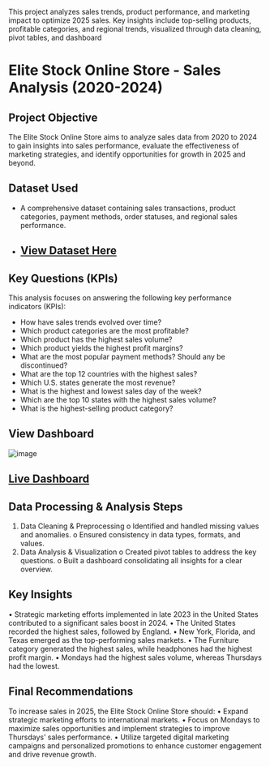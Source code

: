
This project analyzes sales trends, product performance, and marketing impact to optimize 2025 sales. Key insights include top-selling products, profitable categories, and regional trends, visualized through data cleaning, pivot tables, and dashboard

# Elite Stock Online Store - Sales Analysis (2020-2024)
## Project Objective
The Elite Stock Online Store aims to analyze sales data from 2020 to 2024 to gain insights into sales performance, evaluate the effectiveness of marketing strategies, and identify opportunities for growth in 2025 and beyond.

## Dataset Used  
- A comprehensive dataset containing sales transactions, product categories, payment methods, order statuses, and regional sales performance.
- ## <a href="https://noemile8240.github.io/EliteStore-Dashboard/">View Dataset Here</a>


## Key Questions (KPIs)  
This analysis focuses on answering the following key performance indicators (KPIs):  
- How have sales trends evolved over time?  
- Which product categories are the most profitable?  
- Which product has the highest sales volume?  
- Which product yields the highest profit margins?  
- What are the most popular payment methods? Should any be discontinued?  
- What are the top 12 countries with the highest sales?  
- Which U.S. states generate the most revenue?  
- What is the highest and lowest sales day of the week?  
- Which are the top 10 states with the highest sales volume?  
- What is the highest-selling product category?
 
## View Dashboard 
![image](https://github.com/user-attachments/assets/d79e4a98-4e72-458c-8b76-a046886599c8)

## <a href="https://noemile8240.github.io/EliteStore-Dashboard/">Live Dashboard</a>
## Data Processing & Analysis Steps
1.	Data Cleaning & Preprocessing
o	Identified and handled missing values and anomalies.
o	Ensured consistency in data types, formats, and values.
2.	Data Analysis & Visualization
o	Created pivot tables to address the key questions.
o	Built a dashboard consolidating all insights for a clear overview.

## Key Insights
•	Strategic marketing efforts implemented in late 2023 in the United States contributed to a significant sales boost in 2024.
•	The United States recorded the highest sales, followed by England.
•	New York, Florida, and Texas emerged as the top-performing sales markets.
•	The Furniture category generated the highest sales, while headphones had the highest profit margin.
•	Mondays had the highest sales volume, whereas Thursdays had the lowest.

## Final Recommendations
To increase sales in 2025, the Elite Stock Online Store should:
•	Expand strategic marketing efforts to international markets.
•	Focus on Mondays to maximize sales opportunities and implement strategies to improve Thursdays’ sales performance.
•	Utilize targeted digital marketing campaigns and personalized promotions to enhance customer engagement and drive revenue growth.


